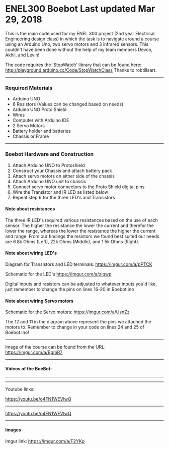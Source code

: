 # ENEL300 Boebot Last updated Mar 29, 2018

This is the main code used for my ENEL 300 project (2nd year Electrical Engineering design class) in which the task is to navigate around a course using an Arduino Uno, two servo motors and 3 infrared sensors. 
This couldn't have been done without the help of my team members Devon, Akhil, and Levin!

The code requires the 'StopWatch' library that can be found here: http://playground.arduino.cc/Code/StopWatchClass
Thanks to robtillaart.

------------------------------------------------------------------------------------------------------------------------------------------

### Required Materials
 -  Arduino UNO
 -  6 Resistors (Values can be changed based on needs)
 -  Arduino UNO Proto Shield
 -  Wires
 -  Computer with Arduino IDE
 -  2 Servo Motors
 -  Battery holder and batteries
 -  Chassis or Frame

------------------------------------------------------------------------------------------------------------------------------------------
### Boebot Hardware and Construction
1. Attach Arduino UNO to Protoshield
2. Construct your Chassis and attach battery pack
3. Attach servo motors on either side of the chassis
4. Attach Arduino UNO unit to chassis
5. Connect servo motor connectors to the Proto Shield digital pins
6. Wire the Transistor and IR LED as listed below
7. Repeat step 6 for the three LED's and Transistors

#### Note about resistances
The three IR LED's required various resistances based on the use of each sensor. The higher the resistance the lower the current and therefor the lower the range, whereas the lower the resistance the higher the current and range. From our findings the resistors we found best suited our needs are 6.8k Ohms (Left), 22k Ohms (Middle), and 1.5k Ohms (Right). 

#### Note about wiring LED's
Diagram for Transistors and LED terminals:
https://imgur.com/a/pPTCK

Schematic for the LED's
https://imgur.com/a/ziqwp

Digital Inputs and resistors can be adjusted to whatever inputs you'd like, just remember to change the pins on lines 16-20 in Boebot.ino

#### Note about wiring Servo motors
Schematic for the Servo motors:
https://imgur.com/a/UsnZz

The 12 and 11 in the diagram above represent the pins we attached the motors to. Remember to change in your code on lines 24 and 25 of Boebot.ino!

------------------------------------------------------------------------------------------------------------------------------------------

Image of the course can be found from the URL:
https://imgur.com/a/BgmR7

------------------------------------------------------------------------------------------------------------------------------------------
#### Videos of the BoeBot:
----------------------

---------------------------------
Youtube links:

https://youtu.be/o4FN1WEVlwQ


----------------------------------
https://youtu.be/o4FN1WEVlwQ

------------------------------------------------------------------------------------------------------------------------------------------
#### Images
Imgur link:
https://imgur.com/a/F2YKp
